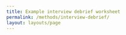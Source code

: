 ```yaml
---
title: Example interview debrief worksheet
permalink: /methods/interview-debrief/
layout: layouts/page
---
```

